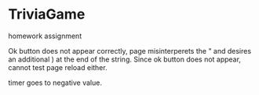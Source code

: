 # TriviaGame
homework assignment

Ok button does not appear correctly, page misinterperets the " and desires an additional ) at the end of the string.
Since ok button does not appear, cannot test page reload either.

<!-- clicking submit opens several windows.FIXED -->

timer goes to negative value.
